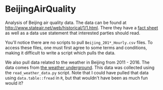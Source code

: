 # BeijingAirQuality
Analysis of Beijing air quality data. The data can be found at http://www.stateair.net/web/historical/1/1.html. There they have a [fact sheet](http://www.stateair.net/web/assets/USDOS_AQDataFilesFactSheet.pdf) as well as a data use statement that interested parties should read.

You'll notice there are no scripts to pull `Beijing_201*_Hourly.csv` files. To access these files, one must first agree to some terms and conditions, making it difficult to write a script which pulls the data.

We also pull data related to the weather in Beijing from 2011 - 2016. The data comes from [the weather underground](https://www.wunderground.com/history/airport/ZBAA). This data was collected using the `read_weather_data.py` script. Note that I could have pulled that data using `data.table::fread` in `R`, but that wouldn't have been as much fun would it?